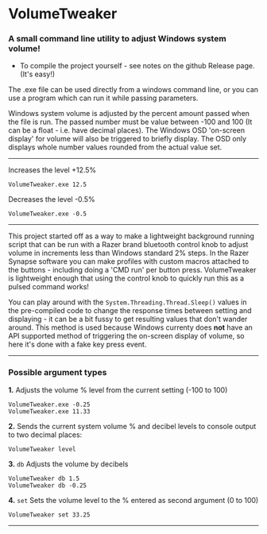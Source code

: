 # VolumeTweaker
### A small command line utility to adjust Windows system volume!

- To compile the project yourself - see notes on the github Release page. (It's easy!)

The .exe file can be used directly from a windows command line, or you can use a program which can run it while passing parameters. 

Windows system volume is adjusted by the percent amount passed when the file is run. The passed number must be value between -100 and 100 (It can be a float - i.e. have decimal places).  The Windows OSD 'on-screen display' for volume will also be triggered to briefly display.  The OSD only displays whole number values rounded from the actual value set.

---

Increases the level +12.5%
```
VolumeTweaker.exe 12.5
```
Decreases the level -0.5%
```
VolumeTweaker.exe -0.5
```  

---

This project started off as a way to make a lightweight background running script that can be run with a Razer brand bluetooth control knob to adjust volume in increments less than Windows standard 2% steps.  In the Razer Synapse software you can make profiles with custom macros attached to the buttons - including doing a 'CMD run' per button press.  VolumeTweaker is lightweight enough that using the control knob to quickly run this as a pulsed command works!  


You can play around with the `System.Threading.Thread.Sleep()` values in the pre-compiled code to change the response times between setting and displaying - it can be a bit fussy to get resulting values that don't wander around.  This method is used because Windows currenty does **not** have an API supported method of triggering the on-screen display of volume, so here it's done with a fake key press event.  

---

### Possible argument types

**1.** Adjusts the volume % level from the current setting (-100 to 100)
```
VolumeTweaker.exe -0.25
VolumeTweaker.exe 11.33
```  
**2.** Sends the current system volume % and decibel levels to console output to two decimal places:
```
VolumeTweaker level
```
**3.** `db` Adjusts the volume by decibels
```
VolumeTweaker db 1.5
VolumeTweaker db -0.25
```
**4.** `set` Sets the volume level to the % entered as second argument (0 to 100)
```
VolumeTweaker set 33.25
```
---
